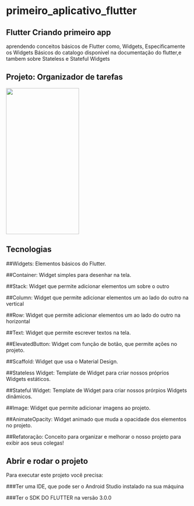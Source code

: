 # primeiro_aplicativo_flutter

<h2>Flutter Criando primeiro app</h2>
<p>aprendendo conceitos básicos de Flutter como, Widgets, Especificamente os Widgets Básicos do catalogo disponivel na documentação do flutter,e tambem sobre Stateless e Stateful Widgets</p>

<h2>Projeto: Organizador de tarefas</h2>

<img src="https://raw.githubusercontent.com/Kakomo/alura_flutter_curso_1/Aula_2/flutter1_gif.gif" width="200" height="400" />

<h2>Tecnologias</h2>
     <p> ##Widgets: Elementos básicos do Flutter.</p>
     <p>##Container: Widget simples para desenhar na tela.</p>
     <p> ##Stack: Widget que permite adicionar elementos um sobre o outro</p>
     <p> ##Column: Widget que permite adicionar elementos um ao lado do outro na vertical</p>
      <p>##Row: Widget que permite adicionar elementos um ao lado do outro na horizontal</p>
      <p> ##Text: Widget que permite escrever textos na tela.</p>
      <p> ##ElevatedButton: Widget com função de botão, que permite ações no projeto.</p>
      <p> ##Scaffold: Widget que usa o Material Design.</p>
      <p> ##Stateless Widget: Template de Widget para criar nossos próprios Widgets estáticos.</p>
      <p> ##Stateful Widget: Template de Widget para criar nossos prórpios Widgets dinâmicos.</p>
       <p>##Image: Widget que permite adicionar imagens ao projeto.</p>
       <p>##AnimateOpacity: Widget animado que muda a opacidade dos elementos no projeto.</p>
       <p>##Refatoração: Conceito para organizar e melhorar o nosso projeto para exibir aos seus colegas!</p>

<h2>Abrir e rodar o projeto</h2>
 <p>Para executar este projeto você precisa:
 <p> ###Ter uma IDE, que pode ser o Android Studio instalado na sua máquina</p>
 <p> ###Ter o SDK DO FLUTTER na versão 3.0.0</p>
